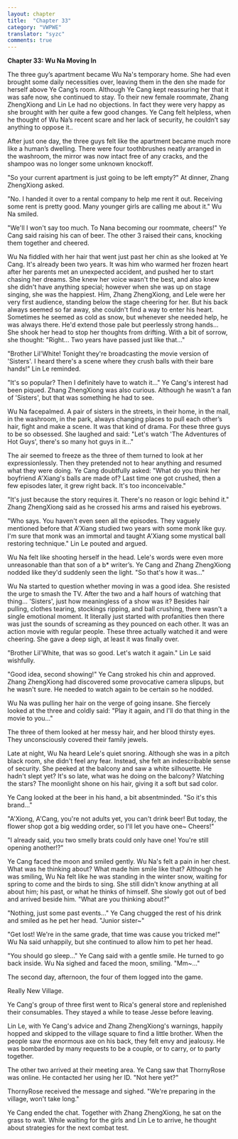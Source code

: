 ```yaml
---
layout: chapter
title:  "Chapter 33"
category: "VWPWE"
translator: "syzc"
comments: true
---
```


**Chapter 33: Wu Na Moving In**
 
The three guy’s apartment became Wu Na's temporary home. She had even brought some daily necessities over, leaving them in the den she made for herself above Ye Cang’s room. Although Ye Cang kept reassuring her that it was safe now, she continued to stay. To their new female roommate, Zhang ZhengXiong and Lin Le had no objections. In fact they were very happy as she brought with her quite a few good changes. Ye Cang felt helpless, when he thought of Wu Na’s recent scare and her lack of security, he couldn’t say anything to oppose it..
 
After just one day, the three guys felt like the apartment became much more like a human’s dwelling. There were four toothbrushes neatly arranged in the washroom, the mirror was now intact free of any cracks, and the shampoo was no longer some unknown knockoff.
 
"So your current apartment is just going to be left empty?" At dinner, Zhang ZhengXiong asked.
 
"No. I handed it over to a rental company to help me rent it out. Receiving some rent is pretty good. Many younger girls are calling me about it." Wu Na smiled.
 
"We'll I won't say too much. To Nana becoming our roommate, cheers!" Ye Cang said raising his can of beer. The other 3 raised their cans, knocking them together and cheered.
 
Wu Na fiddled with her hair that went just past her chin as she looked at Ye Cang. It's already been two years. It was him who warmed her frozen heart after her parents met an unexpected accident, and pushed her to start chasing her dreams. She knew her voice wasn't the best, and also knew she didn't have anything special; however when she was up on stage singing, she was the happiest. Him, Zhang ZhengXiong, and Lele were her very first audience, standing below the stage cheering for her. But his back always seemed so far away, she couldn't find a way to enter his heart. Sometimes he seemed as cold as snow, but whenever she needed help, he was always there. He'd extend those pale but peerlessly strong hands... She shook her head to stop her thoughts from drifting. With a bit of sorrow, she thought: "Right... Two years have passed just like that..."
 
"Brother Lil'White! Tonight they're broadcasting the movie version of 'Sisters'. I heard there's a scene where they crush balls with their bare hands!" Lin Le reminded.
 
"It's so popular? Then I definitely have to watch it..." Ye Cang's interest had been piqued. Zhang ZhengXiong was also curious. Although he wasn't a fan of 'Sisters', but that was something he had to see.
 
Wu Na facepalmed. A pair of sisters in the streets, in their home, in the mall, in the washroom, in the park, always changing places to pull each other’s hair, fight and make a scene. It was that kind of drama. For these three guys to be so obsessed. She laughed and said: "Let's watch 'The Adventures of Hot Guys', there's so many hot guys in it..."
 
The air seemed to freeze as the three of them turned to look at her expressionlessly. Then they pretended not to hear anything and resumed what they were doing. Ye Cang doubtfully asked: "What do you think her boyfriend A'Xiang's balls are made of? Last time one got crushed, then a few episodes later, it grew right back. It's too inconceivable."
 
"It's just because the story requires it. There's no reason or logic behind it." Zhang ZhengXiong said as he crossed his arms and raised his eyebrows.
 
"Who says. You haven't even seen all the episodes. They vaguely mentioned before that A'Xiang studied two years with some monk like guy. I'm sure that monk was an immortal and taught A'Xiang some mystical ball restoring technique." Lin Le pouted and argued.
 
Wu Na felt like shooting herself in the head. Lele's words were even more unreasonable than that son of a b* writer’s. Ye Cang and Zhang ZhengXiong nodded like they'd suddenly seen the light. "So that's how it was..." 
 
Wu Na started to question whether moving in was a good idea. She resisted the urge to smash the TV. After the two and a half hours of watching that thing... 'Sisters', just how meaningless of a show was it? Besides hair pulling, clothes tearing, stockings ripping, and ball crushing, there wasn't a single emotional moment. It literally just started with profanities then there was just the sounds of screaming as they pounced on each other. It was an action movie with regular people. These three actually watched it and were cheering. She gave a deep sigh, at least it was finally over.
 
"Brother Lil'White, that was so good. Let's watch it again." Lin Le said wishfully.
 
"Good idea, second showing!" Ye Cang stroked his chin and approved. Zhang ZhengXiong had discovered some provocative camera slipups, but he wasn't sure. He needed to watch again to be certain so he nodded. 
 
Wu Na was pulling her hair on the verge of going insane. She fiercely looked at the three and coldly said: "Play it again, and I'll do that thing in the movie to you..."
 
The three of them looked at her messy hair, and her blood thirsty eyes. They unconsciously covered their family jewels.
 
Late at night, Wu Na heard Lele's quiet snoring. Although she was in a pitch black room, she didn't feel any fear. Instead, she felt an indescribable sense of security. She peeked at the balcony and saw a white silhouette. He hadn't slept yet? It's so late, what was he doing on the balcony? Watching the stars? The moonlight shone on his hair, giving it a soft but sad color.
 
Ye Cang looked at the beer in his hand, a bit absentminded. "So it's this brand..."
 
"A'Xiong, A'Cang, you're not adults yet, you can't drink beer! But today, the flower shop got a big wedding order, so I'll let you have one~ Cheers!"
 
"I already said, you two smelly brats could only have one! You're still opening another!?"
 
Ye Cang faced the moon and smiled gently. Wu Na's felt a pain in her chest. What was he thinking about? What made him smile like that? Although he was smiling, Wu Na felt like he was standing in the winter snow, waiting for spring to come and the birds to sing. She still didn't know anything at all about him; his past, or what he thinks of himself. She slowly got out of bed and arrived beside him. "What are you thinking about?"
 
"Nothing, just some past events..." Ye Cang chugged the rest of his drink and smiled as he pet her head. "Junior sister~"
 
"Get lost! We're in the same grade, that time was cause you tricked me!" Wu Na said unhappily, but she continued to allow him to pet her head.
 
"You should go sleep..." Ye Cang said with a gentle smile. He turned to go back inside. Wu Na sighed and faced the moon, smiling. "Mm~..."
 
The second day, afternoon, the four of them logged into the game.
 
Really New Village.
 
Ye Cang's group of three first went to Rica's general store and replenished their consumables. They stayed a while to tease Jesse before leaving.
 
Lin Le, with Ye Cang's advice and Zhang ZhengXiong's warnings, happily hopped and skipped to the village square to find a little brother. When the people saw the enormous axe on his back, they felt envy and jealousy. He was bombarded by many requests to be a couple, or to carry, or to party together.
 
The other two arrived at their meeting area. Ye Cang saw that ThornyRose was online. He contacted her using her ID. "Not here yet?"
 
ThornyRose received the message and sighed. "We're preparing in the village, won't take long."
 
Ye Cang ended the chat. Together with Zhang ZhengXiong, he sat on the grass to wait. While waiting for the girls and Lin Le to arrive, he thought about strategies for the next combat test.